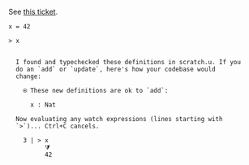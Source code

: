 
See [this ticket](https://github.com/unisonweb/unison/issues/849).

```unison
x = 42

> x
```

```ucm

  I found and typechecked these definitions in scratch.u. If you
  do an `add` or `update`, here's how your codebase would
  change:
  
    ⍟ These new definitions are ok to `add`:
    
      x : Nat
  
  Now evaluating any watch expressions (lines starting with
  `>`)... Ctrl+C cancels.

    3 | > x
          ⧩
          42

```
